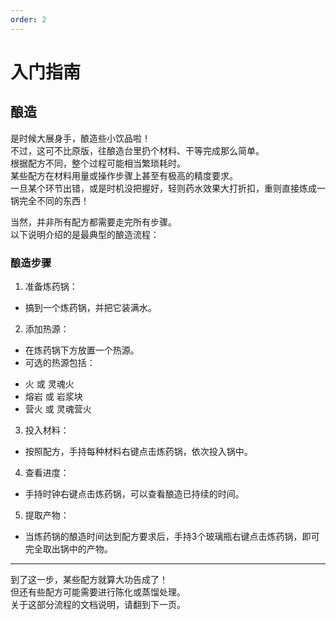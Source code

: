```yaml
---
order: 2
---
```

# 入门指南

## 酿造
是时候大展身手，酿造些小饮品啦！  
不过，这可不比原版，往酿造台里扔个材料、干等完成那么简单。  
根据配方不同，整个过程可能相当繁琐耗时。  
某些配方在材料用量或操作步骤上甚至有极高的精度要求。  
一旦某个环节出错，或是时机没把握好，轻则药水效果大打折扣，重则直接炼成一锅完全不同的东西！  

当然，并非所有配方都需要走完所有步骤。  
以下说明介绍的是最典型的酿造流程：

### 酿造步骤

1. 准备炼药锅： 
- 搞到一个炼药锅，并把它装满水。
2. 添加热源： 
- 在炼药锅下方放置一个热源。  
- 可选的热源包括：
+ 火 或 灵魂火
+ 熔岩 或 岩浆块
+ 营火 或 灵魂营火
3. 投入材料： 
- 按照配方，手持每种材料右键点击炼药锅，依次投入锅中。
4. 查看进度： 
- 手持时钟右键点击炼药锅，可以查看酿造已持续的时间。
5. 提取产物： 
- 当炼药锅的酿造时间达到配方要求后，手持3个玻璃瓶右键点击炼药锅，即可完全取出锅中的产物。  

---
到了这一步，某些配方就算大功告成了！  
但还有些配方可能需要进行陈化或蒸馏处理。  
关于这部分流程的文档说明，请翻到下一页。